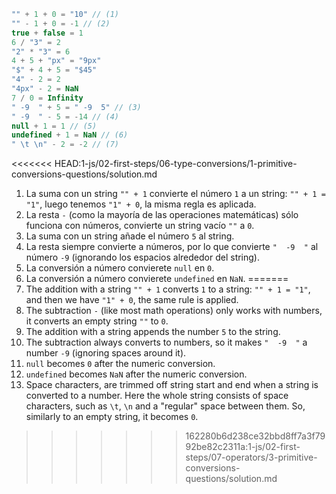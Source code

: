 
```js no-beautify
"" + 1 + 0 = "10" // (1)
"" - 1 + 0 = -1 // (2)
true + false = 1
6 / "3" = 2
"2" * "3" = 6
4 + 5 + "px" = "9px"
"$" + 4 + 5 = "$45"
"4" - 2 = 2
"4px" - 2 = NaN
7 / 0 = Infinity
" -9  " + 5 = " -9  5" // (3)
" -9  " - 5 = -14 // (4)
null + 1 = 1 // (5)
undefined + 1 = NaN // (6)
" \t \n" - 2 = -2 // (7)
```

<<<<<<< HEAD:1-js/02-first-steps/06-type-conversions/1-primitive-conversions-questions/solution.md
1. La suma con un string `"" + 1` convierte el número `1` a un string: `"" + 1 = "1"`, luego tenemos `"1" + 0`, la misma regla es aplicada.
2. La resta `-` (como la mayoría de las operaciones matemáticas) sólo funciona con números, convierte un string vacío `""` a `0`.
3. La suma con un string añade el número `5` al string.
4. La resta siempre convierte a números, por lo que convierte `"  -9  "` al número `-9` (ignorando los espacios alrededor del string).
5. La conversión a número convierete `null` en `0`.
6. La conversión a número convierete `undefined` en `NaN`.
=======
1. The addition with a string `"" + 1` converts `1` to a string: `"" + 1 = "1"`, and then we have `"1" + 0`, the same rule is applied.
2. The subtraction `-` (like most math operations) only works with numbers, it converts an empty string `""` to `0`.
3. The addition with a string appends the number `5` to the string.
4. The subtraction always converts to numbers, so it makes `"  -9  "` a number `-9` (ignoring spaces around it).
5. `null` becomes `0` after the numeric conversion.
6. `undefined` becomes `NaN` after the numeric conversion.
7. Space characters, are trimmed off string start and end when a string is converted to a number. Here the whole string consists of space characters, such as `\t`, `\n` and a "regular" space between them. So, similarly to an empty string, it becomes `0`.
>>>>>>> 162280b6d238ce32bbd8ff7a3f7992be82c2311a:1-js/02-first-steps/07-operators/3-primitive-conversions-questions/solution.md
